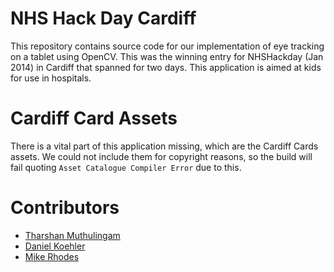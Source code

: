 NHS Hack Day Cardiff
==========================

This repository contains source code for our implementation of eye tracking on a tablet using OpenCV. This was the winning entry for NHSHackday (Jan 2014) in Cardiff that spanned for two days. This application is aimed at kids for use in hospitals. 

Cardiff Card Assets
==========================
There is a vital part of this application missing, which are the Cardiff Cards assets. We could not include them for copyright reasons, so the build will fail quoting `Asset Catalogue Compiler Error` due to this.

Contributors
==========================
 * [Tharshan Muthulingam](http://github.com/viperfx)
 * [Daniel Koehler](http://github.com/DanielKoehler)
 * [Mike Rhodes](http://github.com/mikerhodes)
